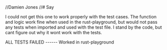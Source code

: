 //Damien Jones
//# Say

I could not get this one to work properly with the test cases. The function and logic work fine when used in the rust-playground, but would not pass any tests when imported and used with the test file. I stand by the code, but cant figure out why it wont work with the tests.

ALL TESTS FAILED  ------ Worked in rust-playground 



